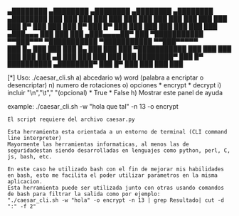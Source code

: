 
 ▄████████    ▄████████    ▄████████    ▄████████    ▄████████    ▄████████ 
███    ███   ███    ███   ███    ███   ███    ███   ███    ███   ███    ███ 
███    █▀    ███    ███   ███    █▀    ███    █▀    ███    ███   ███    ███ 
███          ███    ███  ▄███▄▄▄       ███          ███    ███  ▄███▄▄▄▄██▀ 
███        ▀███████████ ▀▀███▀▀▀     ▀███████████ ▀███████████ ▀▀███▀▀▀▀▀   
███    █▄    ███    ███   ███    █▄           ███   ███    ███ ▀███████████ 
███    ███   ███    ███   ███    ███    ▄█    ███   ███    ███   ███    ███ 
████████▀    ███    █▀    ██████████  ▄████████▀    ███    █▀    ███    ███ 
                                                                 ███    ███ 

[*] Uso: ./caesar_cli.sh
      	a) abcedario
        w) word (palabra a encriptar o desencriptar)
        n) numero de rotaciones
        o) opciones
               * encrypt
               * decrypt
        i) incluir "\n","\t"," "(opcional)
        		* True
        		* False
        h) Mostrar este panel de ayuda

example: ./caesar_cli.sh -w "hola que tal" -n 13 -o encrypt

	El script requiere del archivo caesar.py

	Esta herramienta esta orientada a un entorno de terminal (CLI command line interpreter)
	Mayormente las herramientas informaticas, al menos las de seguridadestan siendo desarrolladas en lenguajes como python, perl, C, js, bash, etc.

	En este caso he utilizado bash con el fin de mejorar mis habilidades en bash, esto me facilita el poder utilizar parametros en la misma aplicacion.
	Esta herramienta puede ser utilizada junto con otras usando comandos de bash para filtrar la salida como por ejemplo:
	"./caesar_cli.sh -w "hola" -o encrypt -n 13 | grep Resultado| cut -d ":" -f 2"
	
